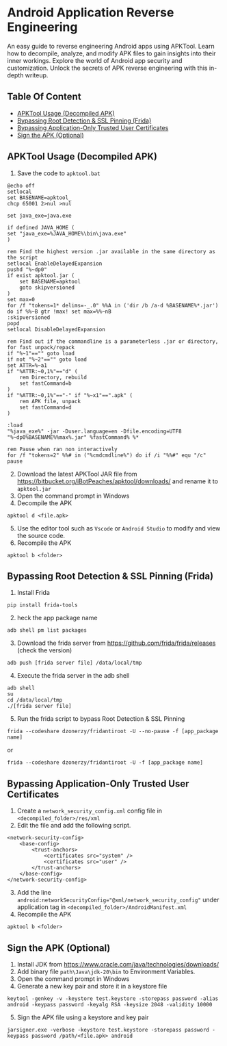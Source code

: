 # Android Application Reverse Engineering 
An easy guide to reverse engineering Android apps using APKTool. Learn how to decompile, analyze, and modify APK files to gain insights into their inner workings. Explore the world of Android app security and customization. Unlock the secrets of APK reverse engineering with this in-depth writeup.

## Table Of Content
  * [APKTool Usage (Decompiled APK)](#apktool-usage-decompiled-apk)
  * [Bypassing Root Detection & SSL Pinning (Frida)](#bypassing-root-detection--ssl-pinning-frida)
  * [Bypassing Application-Only Trusted User Certificates](#bypassing-application-only-trusted-user-certificates)
  * [Sign the APK (Optional)](#sign-the-apk-optional)




## APKTool Usage (Decompiled APK)
1. Save the code to `apktool.bat`
```
@echo off
setlocal
set BASENAME=apktool_
chcp 65001 2>nul >nul

set java_exe=java.exe

if defined JAVA_HOME (
set "java_exe=%JAVA_HOME%\bin\java.exe"
)

rem Find the highest version .jar available in the same directory as the script
setlocal EnableDelayedExpansion
pushd "%~dp0"
if exist apktool.jar (
    set BASENAME=apktool
    goto skipversioned
)
set max=0
for /f "tokens=1* delims=-_.0" %%A in ('dir /b /a-d %BASENAME%*.jar') do if %%~B gtr !max! set max=%%~nB
:skipversioned
popd
setlocal DisableDelayedExpansion

rem Find out if the commandline is a parameterless .jar or directory, for fast unpack/repack
if "%~1"=="" goto load
if not "%~2"=="" goto load
set ATTR=%~a1
if "%ATTR:~0,1%"=="d" (
    rem Directory, rebuild
    set fastCommand=b
)
if "%ATTR:~0,1%"=="-" if "%~x1"==".apk" (
    rem APK file, unpack
    set fastCommand=d
)

:load
"%java_exe%" -jar -Duser.language=en -Dfile.encoding=UTF8 "%~dp0%BASENAME%%max%.jar" %fastCommand% %*

rem Pause when ran non interactively
for /f "tokens=2" %%# in ("%cmdcmdline%") do if /i "%%#" equ "/c" pause
```

2. Download the latest APKTool JAR file from https://bitbucket.org/iBotPeaches/apktool/downloads/ and rename it to `apktool.jar`
3. Open the command prompt in Windows
4. Decompile the APK 
```
apktool d <file.apk>
```
5. Use the editor tool such as `Vscode` or `Android Studio` to modify and view the source code.
6. Recompile the APK 
```
apktool b <folder>
```

## Bypassing Root Detection & SSL Pinning (Frida)
1. Install Frida
```
pip install frida-tools
```

2. heck the app package name 
```
adb shell pm list packages
```

3. Download the frida server from https://github.com/frida/frida/releases (check the version)
```
adb push [frida server file] /data/local/tmp
```

4. Execute the frida server in the adb shell
```
adb shell
su
cd /data/local/tmp
./[frida server file]
```

5. Run the frida script to bypass Root Detection & SSL Pinning
```
frida --codeshare dzonerzy/fridantiroot -U --no-pause -f [app_package name] 
```
 or
```
frida --codeshare dzonerzy/fridantiroot -U -f [app_package name]
```

## Bypassing Application-Only Trusted User Certificates
1. Create a `network_security_config.xml` config file in `<decompiled_folder>/res/xml`
2. Edit the file and add the following script.
```
<network-security-config> 
    <base-config> 
        <trust-anchors> 
            <certificates src="system" /> 
            <certificates src="user" /> 
        </trust-anchors> 
    </base-config> 
</network-security-config>
```
3. Add the line `android:networkSecurityConfig="@xml/network_security_config"` under application tag in `<decompiled_folder>/AndroidManifest.xml`
4. Recompile the APK 
```
apktool b <folder>
```

## Sign the APK (Optional)
1. Install JDK from https://www.oracle.com/java/technologies/downloads/
2. Add binary file `path\Java\jdk-20\bin` to Environment Variables.
3. Open the command prompt in Windows
4. Generate a new key pair and store it in a keystore file 
```
keytool -genkey -v -keystore test.keystore -storepass password -alias android -keypass password -keyalg RSA -keysize 2048 -validity 10000
```
5. Sign the APK file using a keystore and key pair
```
jarsigner.exe -verbose -keystore test.keystore -storepass password -keypass password /path/<file.apk> android
```
